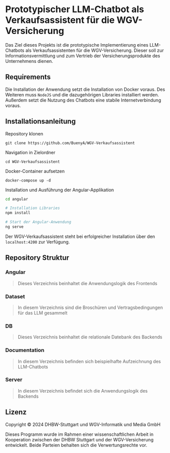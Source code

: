 # Prototypischer LLM-Chatbot als Verkaufsassistent für die WGV-Versicherung
Das Ziel dieses Projekts ist die prototypische Implementierung eines LLM-Chatbots als Verkaufsassistenten für die WGV-Versicherung. Dieser soll zur Informationsvermittlung und zum Vertrieb der Versicherungsprodukte des Unternehmens dienen.

## Requirements
Die Installation der Anwendung setzt die Installation von Docker voraus. Des Weiteren muss `NodeJS` und die dazugehörigen Libraries installiert werden. Außerdem setzt die Nutzung des Chatbots eine stabile Internetverbindung voraus.

## Installationsanleitung
Repository klonen
~~~
git clone https://github.com/BuenyA/WGV-Verkaufsassistent
~~~
Navigation in Zielordner
~~~
cd WGV-Verkaufsassistent
~~~
Docker-Container aufsetzen
~~~
docker-compose up -d
~~~
Installation und Ausführung der Angular-Applikation
~~~zsh
cd angular

# Installation Libraries
npm install

# Start der Angular-Anwendung
ng serve
~~~

Der WGV-Verkaufsassistent steht bei erfolgreicher Installation über den `localhost:4200` zur Verfügung.

## Repository Struktur
### Angular
> Dieses Verzeichnis beinhaltet die Anwendungslogik des Frontends

### Dataset
> In diesem Verzeichnis sind die Broschüren und Vertragsbedingungen für das LLM gesammelt

### DB
> Dieses Verzeichnis beinhaltet die relationale Datebank des Backends

### Documentation
> In diesem Verzeichnis befinden sich beispielhafte Aufzeichnung des LLM-Chatbots

### Server
> In diesem Verzeichnis befindet sich die Anwendungslogik des Backends

## Lizenz
Copyright © 2024 DHBW-Stuttgart und WGV-Informatik und Media GmbH

Dieses Programm wurde im Rahmen einer wissenschaftlichen Arbeit in Kooperation zwischen der DHBW Stuttgart und der WGV-Versicherung entwickelt. Beide Parteien behalten sich die Verwertungsrechte vor.

